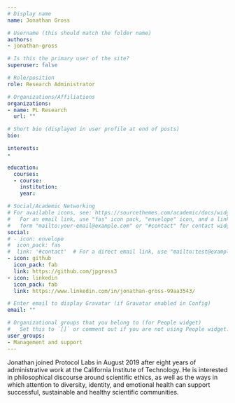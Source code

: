 ```yaml
---
# Display name
name: Jonathan Gross

# Username (this should match the folder name)
authors:
- jonathan-gross

# Is this the primary user of the site?
superuser: false

# Role/position
role: Research Administrator

# Organizations/Affiliations
organizations:
- name: PL Research
  url: ""

# Short bio (displayed in user profile at end of posts)
bio:

interests:
-

education:
  courses:
  - course:
    institution:
    year:

# Social/Academic Networking
# For available icons, see: https://sourcethemes.com/academic/docs/widgets/#icons
#   For an email link, use "fas" icon pack, "envelope" icon, and a link in the
#   form "mailto:your-email@example.com" or "#contact" for contact widget.
social:
# - icon: envelope
#  icon_pack: fas
#  link: '#contact'  # For a direct email link, use "mailto:test@example.org".
- icon: github
  icon_pack: fab
  link: https://github.com/jpgross3
- icon: linkedin
  icon_pack: fab
  link: https://www.linkedin.com/in/jonathan-gross-99aa3543/

# Enter email to display Gravatar (if Gravatar enabled in Config)
email: ""

# Organizational groups that you belong to (for People widget)
#   Set this to `[]` or comment out if you are not using People widget.  
user_groups:
- Management and support
---
```


Jonathan joined Protocol Labs in August 2019 after eight years of administrative work at the California Institute of Technology. He is interested in philosophical discourse around scientific ethics, as well as the ways in which attention to diversity, identity, and emotional health can support successful, sustainable and healthy scientific communities.
